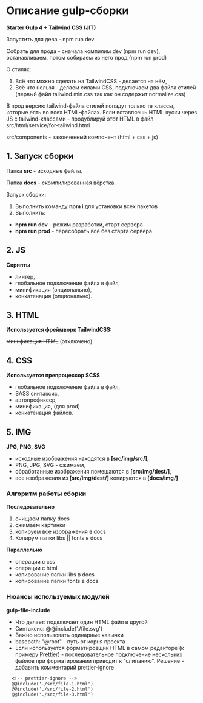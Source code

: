 # Описание gulp-сборки

**Starter Gulp 4 + Tailwind CSS (JIT)**


Запустить для дева - npm run dev

Собрать для прода - сначала компилим dev (npm run dev), останавливаем, потом собираем из него прод (npm run prod)

О стилях:

1) Всё что можно сделать на TailwindCSS - делается на нём,
2) Всё что нельзя - делаем силами CSS, подключаем два файла стилей (первый файл tailwind.min.css так как он содержит normalize.css)

В прод версию tailwind-файла стилей попадут только те классы, которые есть во всех HTML-файлах.
Если вставляешь HTML куски через JS с tailwind-классами - продублируй этот HTML в файл src/html/service/for-tailwind.html

src/components - законченный компонент (html + css + js)

## 1. Запуск сборки

Папка **src** - исходные файлы.

Папка **docs** - скомпилированная вёрстка.

Запуск сборки:
  1. Выполнить команду **npm i** для установки всех пакетов
  2. Выполнить:
  + **npm run dev** - режим разработки, старт сервера
  + **npm run prod** - пересобрать всё без старта сервера


## 2. JS
**Скрипты**
  + линтер,
  + глобальное подключение файла в файл,
  + минификация (опционально),
  + конкатенация (опционально).

## 3. HTML
**Используется фреймворк TailwindCSS:**

  ~~минификация HTML~~ (отключено)


## 4. CSS
**Используется препроцессор SCSS**
  + глобальное подключение файла в файл,
  + SASS синтаксис,
  + автопрефиксер,
  + минификация, (для prod)
  + конкатенация файлов.

## 5. IMG
**JPG, PNG, SVG**
  + исходные изображения находятся в **[src/img/src/]**,
  + PNG, JPG, SVG - сжимаем,
  + обработанные изображения помещаются в **[src/img/dest/]**,
  + все изображения из **[src/img/dest/]** копируются в **[docs/img/]**

### Алгоритм работы сборки

**Последовательно**
  1. очищаем папку docs
  2. сжимаем картинки
  3. копируем все изображения в docs
  4. Копирум папки libs || fonts в docs
  
**Параллельно**

  + операции с css
  + операции с html
  + копирование папки libs в docs
  + копирование папки fonts в docs

### Нюансы используемых модулей

**gulp-file-include**

  + Что делает: подключает один HTML файл в другой
  + Синтаксис: @@include('./file.svg')
  + Важно использовать одинарные кавычки
  + basepath: "@root" - путь от корня проекта
  + Если используется форматировщик HTML в самом редакторе (к примеру Prettier) - последовательное подключение нескольких файлов при форматировании приводит к "слипанию". Решение - добавить комментарий prettier-ignore 

```
  <!-- prettier-ignore -->
  @@include('./src/file-1.html')
  @@include('./src/file-2.html')
  @@include('./src/file-3.html')
```
